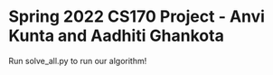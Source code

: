 # Spring 2022 CS170 Project - Anvi Kunta and Aadhiti Ghankota

Run solve_all.py to run our algorithm!

